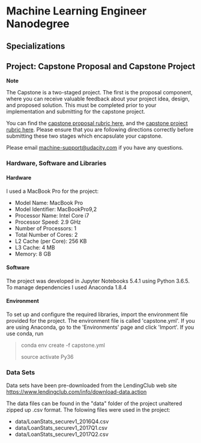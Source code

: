 # Machine Learning Engineer Nanodegree
## Specializations
## Project: Capstone Proposal and Capstone Project

**Note**

The Capstone is a two-staged project. The first is the proposal component, where you can receive valuable feedback about your project idea, design, and proposed solution. This must be completed prior to your implementation and submitting for the capstone project. 

You can find the [capstone proposal rubric here](https://review.udacity.com/#!/rubrics/410/view), and the [capstone project rubric here](https://review.udacity.com/#!/rubrics/108/view). Please ensure that you are following directions correctly before submitting these two stages which encapsulate your capstone.

Please email [machine-support@udacity.com](mailto:machine-support@udacity.com) if you have any questions.

### Hardware, Software and Libraries

#### Hardware
I used a MacBook Pro for the project:
-  Model Name: MacBook Pro
-  Model Identifier: MacBookPro9,2
-  Processor Name: Intel Core i7
-  Processor Speed: 2.9 GHz
-  Number of Processors: 1
-  Total Number of Cores: 2
-  L2 Cache (per Core): 256 KB
-  L3 Cache: 4 MB
-  Memory: 8 GB

#### Software
The project was developed in Jupyter Notebooks 5.4.1 using Python 3.6.5. To manage dependencies I used Anaconda 1.8.4

#### Environment
To set up and configure the required libraries, import the environment file provided for the project. The environment file is called 'capstone.yml'. If you are using Anaconda, go to the 'Environments' page and click 'Import'. If you use conda, run

 > conda env create -f capstone.yml
 >
 > source activate Py36


### Data Sets

Data sets have been pre-downloaded from the LendingClub web site https://www.lendingclub.com/info/download-data.action

The data files can be found in the "data" folder of the project unaltered zipped up .csv format. The folowing files were used in the project:

 - data/LoanStats_securev1_2016Q4.csv
 - data/LoanStats_securev1_2017Q1.csv
 - data/LoanStats_securev1_2017Q2.csv
